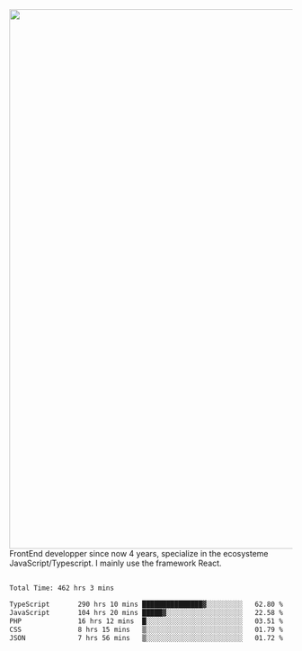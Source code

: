 <img style='width: 100vw' src='./hcampos_gradient.png'>
FrontEnd developper since now 4 years, specialize in the ecosysteme JavaScript/Typescript. I mainly use the framework React.

##

<!--START_SECTION:waka-->

```txt
Total Time: 462 hrs 3 mins

TypeScript       290 hrs 10 mins ███████████████▓░░░░░░░░░   62.80 %
JavaScript       104 hrs 20 mins █████▓░░░░░░░░░░░░░░░░░░░   22.58 %
PHP              16 hrs 12 mins  █░░░░░░░░░░░░░░░░░░░░░░░░   03.51 %
CSS              8 hrs 15 mins   ▒░░░░░░░░░░░░░░░░░░░░░░░░   01.79 %
JSON             7 hrs 56 mins   ▒░░░░░░░░░░░░░░░░░░░░░░░░   01.72 %
```

<!--END_SECTION:waka-->
